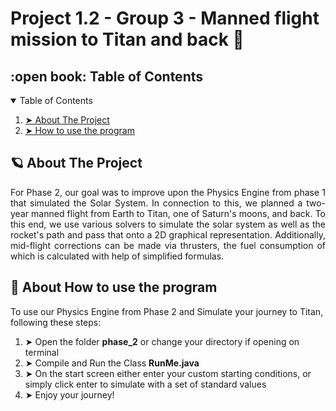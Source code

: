 # Project 1.2 - Group 3 - Manned flight mission to Titan and back 🚀

<!-- TABLE OF CONTENTS -->
<h2 id="table-of-contents"> :open book: Table of Contents</h2>

<details open="open">
  <summary>Table of Contents</summary>
  <ol>
    <li><a href="#about-the-project"> ➤ About The Project</a></li>
    <li><a href="#how-to-use-the-program"> ➤ How to use the program</a></li>
    </ol>
</details>
  
<!-- ABOUT THE PROJECT -->
<h2 id="about-the-project"> 🪐 About The Project</h2>
  
<p align="justify"> 
  For Phase 2, our goal was to improve upon the Physics Engine from phase 1 that simulated the Solar System. In connection to this, we planned a two-year manned flight from Earth to Titan, one of Saturn's moons, and back. To this end, we use various solvers to simulate the solar system as well as the rocket's path and pass that onto a 2D graphical representation. Additionally, mid-flight corrections can be made via thrusters, the fuel consumption of which is calculated with help of simplified formulas.


<!-- HOW TO USE THE PROGRAMM -->
<h2 id="how-to-use-the-program"> 💾 About How to use the program</h2>
  To use our Physics Engine from Phase 2 and Simulate your journey to Titan, following these steps:
<p align="justify"> 
   <ol>
    <li> ➤ Open the folder <strong>phase_2</strong> or change your directory if opening on terminal
    <li> ➤ Compile and Run the Class  <strong>RunMe.java</strong>
    <li> ➤ On the start screen either enter your custom starting conditions, or simply click enter to simulate with a set of standard values
    <li> ➤ Enjoy your journey!
  </ol>
  </p>
